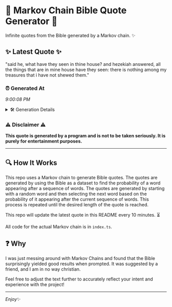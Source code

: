 # 📖 Markov Chain Bible Quote Generator 📖

Infinite quotes from the Bible generated by a Markov chain. ✨

## ✨ Latest Quote ✨
"said he, what have they seen in thine house? and hezekiah answered, all the things that are in mine house have they seen: there is nothing among my treasures that i have not shewed them."

### ⏰ Generated At
*9:00:08 PM*

<details>
    <summary>🛠️ Generation Details</summary>
    <p>
        <strong>🌱 Seed:</strong> said<br>
        <strong>🔄 Iterations:</strong> 34<br>
        <strong>📜 Context History:</strong><br>[ said ]: he,<br>[ said, he, ]: what<br>[ said, he,, what ]: have<br>[ said, he,, what, have ]: they<br>[ said, he,, what, have, they ]: seen<br>[ said, he,, what, have, they, seen ]: in<br>[ he,, what, have, they, seen, in ]: thine<br>[ what, have, they, seen, in, thine ]: house?<br>[ have, they, seen, in, thine, house? ]: and<br>[ they, seen, in, thine, house?, and ]: hezekiah<br>[ seen, in, thine, house?, and, hezekiah ]: answered,<br>[ in, thine, house?, and, hezekiah, answered, ]: all<br>[ thine, house?, and, hezekiah, answered,, all ]: the<br>[ house?, and, hezekiah, answered,, all, the ]: things<br>[ and, hezekiah, answered,, all, the, things ]: that<br>[ hezekiah, answered,, all, the, things, that ]: are<br>[ answered,, all, the, things, that, are ]: in<br>[ all, the, things, that, are, in ]: mine<br>[ the, things, that, are, in, mine ]: house<br>[ things, that, are, in, mine, house ]: have<br>[ that, are, in, mine, house, have ]: they<br>[ are, in, mine, house, have, they ]: seen:<br>[ in, mine, house, have, they, seen: ]: there<br>[ mine, house, have, they, seen:, there ]: is<br>[ house, have, they, seen:, there, is ]: nothing<br>[ have, they, seen:, there, is, nothing ]: among<br>[ they, seen:, there, is, nothing, among ]: my<br>[ seen:, there, is, nothing, among, my ]: treasures<br>[ there, is, nothing, among, my, treasures ]: that<br>[ is, nothing, among, my, treasures, that ]: i<br>[ nothing, among, my, treasures, that, i ]: have<br>[ among, my, treasures, that, i, have ]: not<br>[ my, treasures, that, i, have, not ]: shewed<br>[ treasures, that, i, have, not, shewed ]: them.<br>
    </p>
</details>

### ⚠️ Disclaimer ⚠️
**This quote is generated by a program and is not to be taken seriously. It is purely for entertainment purposes.**

---

## 🔍 How It Works

This repo uses a Markov chain to generate Bible quotes. The quotes are generated by using the Bible as a dataset to find the probability of a word appearing after a sequence of words. The quotes are generated by starting with a random word and then selecting the next word based on the probability of it appearing after the current sequence of words. This process is repeated until the desired length of the quote is reached.

This repo will update the latest quote in this README every 10 minutes. ⏳

All code for the actual Markov chain is in `index.ts`.

## ❓ Why

I was just messing around with Markov Chains and found that the Bible surprisingly yielded good results when prompted. 
It was suggested by a friend, and I am in no way christian.

Feel free to adjust the text further to accurately reflect your intent and experience with the project!

---

*Enjoy*✨
